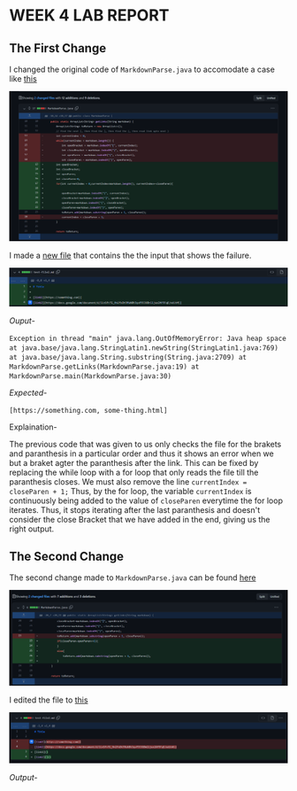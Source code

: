 # WEEK 4 LAB REPORT 

## The First Change

I changed the original code of `MarkdownParse.java` to accomodate a case like [this](https://github.com/Maanasa64/markdown-parser/commit/03c8bf4a407bd5305550be13e85b2709265c32a7)

![Image](CodeChange.png)

I made a [new file](https://github.com/Maanasa64/markdown-parser/commit/cf45f57b5954677481483791a5c6868996ffc8ce#diff-c1ee2d48f5f64b4463a98907818b5846f49cc9dd67f88882a8b551106ec320fb) that contains the the input that shows the failure.

![Image](newFile.png)

*Ouput-*

`Exception in thread "main" java.lang.OutOfMemoryError: Java heap space
        at java.base/java.lang.StringLatin1.newString(StringLatin1.java:769)
        at java.base/java.lang.String.substring(String.java:2709)
        at MarkdownParse.getLinks(MarkdownParse.java:19)
        at MarkdownParse.main(MarkdownParse.java:30)`
       
       
 *Expected-*
 
`[https://something.com, some-thing.html]`

Explaination- 

The previous code that was given to us only checks the file for the brakets and paranthesis in a particular order and thus it shows an error when we but a braket agter the paranthesis after the link. This can be fixed by replacing the while loop with a for loop that only reads the file till the paranthesis closes. We must also remove the line `currentIndex = closeParen + 1;` Thus, by the for loop, the variable `currentIndex` is continuously being added to the value of `closeParen` everytime the for loop iterates. Thus, it stops iterating after the last paranthesis and doesn't consider the close Bracket that we have added in the end, giving us the right output.


## The Second Change

The second change made to `MarkdownParse.java` can be found [here](https://github.com/Maanasa64/markdown-parser/commit/77c69bf4e3af7db8610af5ca2944401822207953)

![Image](CodeChange2.png)

I edited the file to [this](https://github.com/Maanasa64/markdown-parser/commit/77c69bf4e3af7db8610af5ca2944401822207953#diff-c1ee2d48f5f64b4463a98907818b5846f49cc9dd67f88882a8b551106ec320fb)

![Image](newFile2.png)

*Output-*
